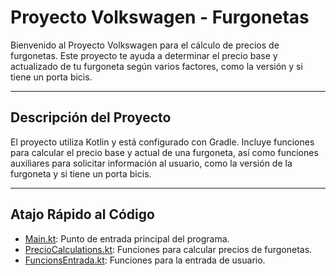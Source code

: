 # Proyecto Volkswagen - Furgonetas

Bienvenido al Proyecto Volkswagen para el cálculo de precios de furgonetas. Este proyecto te ayuda a determinar el precio base y actualizado de tu furgoneta según varios factores, como la versión y si tiene un porta bicis.

---

## Descripción del Proyecto

El proyecto utiliza Kotlin y está configurado con Gradle. Incluye funciones para calcular el precio base y actual de una furgoneta, así como funciones auxiliares para solicitar información al usuario, como la versión de la furgoneta y si tiene un porta bicis.

---

## Atajo Rápido al Código

- [Main.kt](src/main/kotlin/Main.kt): Punto de entrada principal del programa.
- [PrecioCalculations.kt](src/main/kotlin/funcionsVW.kt): Funciones para calcular precios de furgonetas.
- [FuncionsEntrada.kt](src/main/kotlin/FuncionsEntrada.kt): Funciones para la entrada de usuario.
